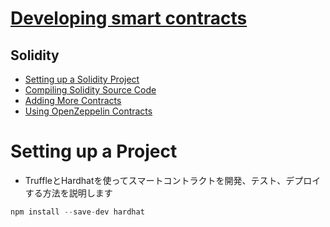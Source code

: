 # [Developing smart contracts](https://docs.openzeppelin.com/learn/developing-smart-contracts)

## Solidity
- [Setting up a Solidity Project](https://docs.openzeppelin.com/learn/developing-smart-contracts#setting-up-a-solidity-project)
- [Compiling Solidity Source Code](https://docs.openzeppelin.com/learn/developing-smart-contracts#compiling-solidity-source-code)
- [Adding More Contracts](https://docs.openzeppelin.com/learn/developing-smart-contracts#adding-more-contracts)
- [Using OpenZeppelin Contracts](https://docs.openzeppelin.com/learn/developing-smart-contracts#using-openzeppelin-contracts)

# Setting up a Project
- TruffleとHardhatを使ってスマートコントラクトを開発、テスト、デプロイする方法を説明します
``` javascript
npm install --save-dev hardhat
```

